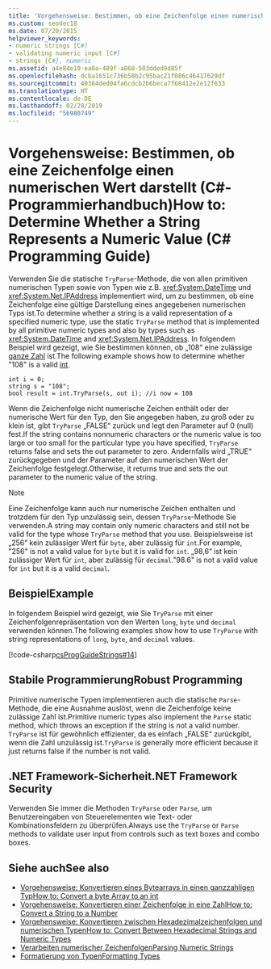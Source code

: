 ```yaml
---
title: 'Vorgehensweise: Bestimmen, ob eine Zeichenfolge einen numerischen Wert darstellt – C#-Programmierhandbuch'
ms.custom: seodec18
ms.date: 07/20/2015
helpviewer_keywords:
- numeric strings [C#]
- validating numeric input [C#]
- strings [C#], numeric
ms.assetid: a4e84e10-ea0a-489f-a868-503dded9d85f
ms.openlocfilehash: dcba1651c736b58b2c95bac21f086c46417629df
ms.sourcegitcommit: 40364ded04fa6cdcb2b6beca7f68412e2e12f633
ms.translationtype: HT
ms.contentlocale: de-DE
ms.lasthandoff: 02/28/2019
ms.locfileid: "56980749"
---
```

# <a name="how-to-determine-whether-a-string-represents-a-numeric-value-c-programming-guide"></a><span data-ttu-id="475a3-102">Vorgehensweise: Bestimmen, ob eine Zeichenfolge einen numerischen Wert darstellt (C#-Programmierhandbuch)</span><span class="sxs-lookup"><span data-stu-id="475a3-102">How to: Determine Whether a String Represents a Numeric Value (C# Programming Guide)</span></span>
<span data-ttu-id="475a3-103">Verwenden Sie die statische `TryParse`-Methode, die von allen primitiven numerischen Typen sowie von Typen wie z.B. <xref:System.DateTime> und <xref:System.Net.IPAddress> implementiert wird, um zu bestimmen, ob eine Zeichenfolge eine gültige Darstellung eines angegebenen numerischen Typs ist.</span><span class="sxs-lookup"><span data-stu-id="475a3-103">To determine whether a string is a valid representation of a specified numeric type, use the static `TryParse` method that is implemented by all primitive numeric types and also by types such as <xref:System.DateTime> and <xref:System.Net.IPAddress>.</span></span> <span data-ttu-id="475a3-104">In folgendem Beispiel wird gezeigt, wie Sie bestimmen können, ob „108“ eine zulässige [ganze Zahl](../../../csharp/language-reference/keywords/int.md) ist.</span><span class="sxs-lookup"><span data-stu-id="475a3-104">The following example shows how to determine whether "108" is a valid [int](../../../csharp/language-reference/keywords/int.md).</span></span>  
  
```  
int i = 0;   
string s = "108";  
bool result = int.TryParse(s, out i); //i now = 108  
```  
  
 <span data-ttu-id="475a3-105">Wenn die Zeichenfolge nicht numerische Zeichen enthält oder der numerische Wert für den Typ, den Sie angegeben haben, zu groß oder zu klein ist, gibt `TryParse` „FALSE“ zurück und legt den Parameter auf 0 (null) fest.</span><span class="sxs-lookup"><span data-stu-id="475a3-105">If the string contains nonnumeric characters or the numeric value is too large or too small for the particular type you have specified, `TryParse` returns false and sets the out parameter to zero.</span></span> <span data-ttu-id="475a3-106">Andernfalls wird „TRUE“ zurückgegeben und der Parameter auf den numerischen Wert der Zeichenfolge festgelegt.</span><span class="sxs-lookup"><span data-stu-id="475a3-106">Otherwise, it returns true and sets the out parameter to the numeric value of the string.</span></span>  
  
> [!NOTE]
>  <span data-ttu-id="475a3-107">Eine Zeichenfolge kann auch nur numerische Zeichen enthalten und trotzdem für den Typ unzulässig sein, dessen `TryParse`-Methode Sie verwenden.</span><span class="sxs-lookup"><span data-stu-id="475a3-107">A string may contain only numeric characters and still not be valid for the type whose `TryParse` method that you use.</span></span> <span data-ttu-id="475a3-108">Beispielsweise ist „256“ kein zulässiger Wert für `byte`, aber zulässig für `int`.</span><span class="sxs-lookup"><span data-stu-id="475a3-108">For example, "256" is not a valid value for `byte` but it is valid for `int`.</span></span> <span data-ttu-id="475a3-109">„98,6“ ist kein zulässiger Wert für `int`, aber zulässig für `decimal`.</span><span class="sxs-lookup"><span data-stu-id="475a3-109">"98.6" is not a valid value for `int` but it is a valid `decimal`.</span></span>  
  
## <a name="example"></a><span data-ttu-id="475a3-110">Beispiel</span><span class="sxs-lookup"><span data-stu-id="475a3-110">Example</span></span>  
 <span data-ttu-id="475a3-111">In folgendem Beispiel wird gezeigt, wie Sie `TryParse` mit einer Zeichenfolgenrepräsentation von den Werten `long`, `byte` und `decimal` verwenden können.</span><span class="sxs-lookup"><span data-stu-id="475a3-111">The following examples show how to use `TryParse` with string representations of `long`, `byte`, and `decimal` values.</span></span>  
  
 [!code-csharp[csProgGuideStrings#14](~/samples/snippets/csharp/VS_Snippets_VBCSharp/csProgGuideStrings/CS/Strings.cs#14)]  
  
## <a name="robust-programming"></a><span data-ttu-id="475a3-112">Stabile Programmierung</span><span class="sxs-lookup"><span data-stu-id="475a3-112">Robust Programming</span></span>  
 <span data-ttu-id="475a3-113">Primitive numerische Typen implementieren auch die statische `Parse`-Methode, die eine Ausnahme auslöst, wenn die Zeichenfolge keine zulässige Zahl ist.</span><span class="sxs-lookup"><span data-stu-id="475a3-113">Primitive numeric types also implement the `Parse` static method, which throws an exception if the string is not a valid number.</span></span> <span data-ttu-id="475a3-114">`TryParse` ist für gewöhnlich effizienter, da es einfach „FALSE“ zurückgibt, wenn die Zahl unzulässig ist.</span><span class="sxs-lookup"><span data-stu-id="475a3-114">`TryParse` is generally more efficient because it just returns false if the number is not valid.</span></span>  
  
## <a name="net-framework-security"></a><span data-ttu-id="475a3-115">.NET Framework-Sicherheit</span><span class="sxs-lookup"><span data-stu-id="475a3-115">.NET Framework Security</span></span>  
 <span data-ttu-id="475a3-116">Verwenden Sie immer die Methoden `TryParse` oder `Parse`, um Benutzereingaben von Steuerelementen wie Text- oder Kombinationsfeldern zu überprüfen.</span><span class="sxs-lookup"><span data-stu-id="475a3-116">Always use the `TryParse` or `Parse` methods to validate user input from controls such as text boxes and combo boxes.</span></span>  
  
## <a name="see-also"></a><span data-ttu-id="475a3-117">Siehe auch</span><span class="sxs-lookup"><span data-stu-id="475a3-117">See also</span></span>

- [<span data-ttu-id="475a3-118">Vorgehensweise: Konvertieren eines Bytearrays in einen ganzzahligen Typ</span><span class="sxs-lookup"><span data-stu-id="475a3-118">How to: Convert a byte Array to an int</span></span>](../../../csharp/programming-guide/types/how-to-convert-a-byte-array-to-an-int.md)
- [<span data-ttu-id="475a3-119">Vorgehensweise: Konvertieren einer Zeichenfolge in eine Zahl</span><span class="sxs-lookup"><span data-stu-id="475a3-119">How to: Convert a String to a Number</span></span>](../../../csharp/programming-guide/types/how-to-convert-a-string-to-a-number.md)
- [<span data-ttu-id="475a3-120">Vorgehensweise: Konvertieren zwischen Hexadezimalzeichenfolgen und numerischen Typen</span><span class="sxs-lookup"><span data-stu-id="475a3-120">How to: Convert Between Hexadecimal Strings and Numeric Types</span></span>](../../../csharp/programming-guide/types/how-to-convert-between-hexadecimal-strings-and-numeric-types.md)
- [<span data-ttu-id="475a3-121">Verarbeiten numerischer Zeichenfolgen</span><span class="sxs-lookup"><span data-stu-id="475a3-121">Parsing Numeric Strings</span></span>](../../../standard/base-types/parsing-numeric.md)
- [<span data-ttu-id="475a3-122">Formatierung von Typen</span><span class="sxs-lookup"><span data-stu-id="475a3-122">Formatting Types</span></span>](../../../standard/base-types/formatting-types.md)

